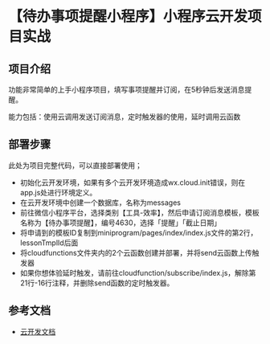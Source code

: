 # 【待办事项提醒小程序】小程序云开发项目实战

## 项目介绍
功能非常简单的上手小程序项目，填写事项提醒并订阅，在5秒钟后发送消息提醒。

能力包括：使用云调用发送订阅消息，定时触发器的使用，延时调用云函数

## 部署步骤
此处为项目完整代码，可以直接部署使用；

- 初始化云开发环境，如果有多个云开发环境造成wx.cloud.init错误，则在app.js处进行环境定义。
- 在云开发环境中创建一个数据库，名称为messages
- 前往微信小程序平台，选择类别【工具-效率】，然后申请订阅消息模板，模板名称为【待办事项提醒】，编号4630，选择「提醒」「截止日期」
- 将申请到的模板ID复制到miniprogram/pages/index/index.js文件的第2行，lessonTmplId后面
- 将cloudfunctions文件夹内的2个云函数创建并部署，并将send云函数上传触发器
- 如果你想体验延时触发，请前往cloudfunction/subscribe/index.js，解除第21行-16行注释，并删除send函数的定时触发器。

## 参考文档

- [云开发文档](https://developers.weixin.qq.com/miniprogram/dev/wxcloud/basis/getting-started.html)
